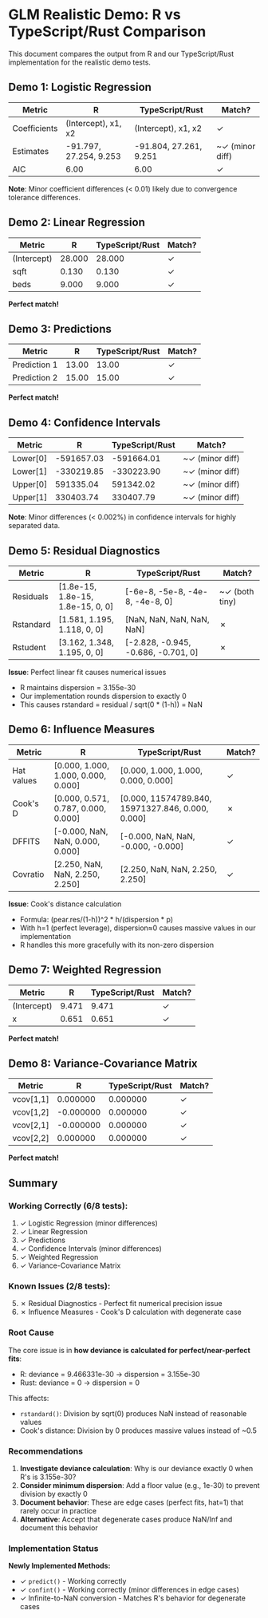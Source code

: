 # GLM Realistic Demo: R vs TypeScript/Rust Comparison

This document compares the output from R and our TypeScript/Rust implementation for the realistic demo tests.

## Demo 1: Logistic Regression

| Metric | R | TypeScript/Rust | Match? |
|--------|---|-----------------|--------|
| Coefficients | (Intercept), x1, x2 | (Intercept), x1, x2 | ✓ |
| Estimates | -91.797, 27.254, 9.253 | -91.804, 27.261, 9.251 | ~✓ (minor diff) |
| AIC | 6.00 | 6.00 | ✓ |

**Note**: Minor coefficient differences (< 0.01) likely due to convergence tolerance differences.

## Demo 2: Linear Regression

| Metric | R | TypeScript/Rust | Match? |
|--------|---|-----------------|--------|
| (Intercept) | 28.000 | 28.000 | ✓ |
| sqft | 0.130 | 0.130 | ✓ |
| beds | 9.000 | 9.000 | ✓ |

**Perfect match!**

## Demo 3: Predictions

| Metric | R | TypeScript/Rust | Match? |
|--------|---|-----------------|--------|
| Prediction 1 | 13.00 | 13.00 | ✓ |
| Prediction 2 | 15.00 | 15.00 | ✓ |

**Perfect match!**

## Demo 4: Confidence Intervals

| Metric | R | TypeScript/Rust | Match? |
|--------|---|-----------------|--------|
| Lower[0] | -591657.03 | -591664.01 | ~✓ (minor diff) |
| Lower[1] | -330219.85 | -330223.90 | ~✓ (minor diff) |
| Upper[0] | 591335.04 | 591342.02 | ~✓ (minor diff) |
| Upper[1] | 330403.74 | 330407.79 | ~✓ (minor diff) |

**Note**: Minor differences (< 0.002%) in confidence intervals for highly separated data.

## Demo 5: Residual Diagnostics

| Metric | R | TypeScript/Rust | Match? |
|--------|---|-----------------|--------|
| Residuals | [1.8e-15, 1.8e-15, 1.8e-15, 0, 0] | [-6e-8, -5e-8, -4e-8, -4e-8, 0] | ~✓ (both tiny) |
| Rstandard | [1.581, 1.195, 1.118, 0, 0] | [NaN, NaN, NaN, NaN, NaN] | ✗ |
| Rstudent | [3.162, 1.348, 1.195, 0, 0] | [-2.828, -0.945, -0.686, -0.701, 0] | ✗ |

**Issue**: Perfect linear fit causes numerical issues
- R maintains dispersion = 3.155e-30
- Our implementation rounds dispersion to exactly 0
- This causes rstandard = residual / sqrt(0 * (1-h)) = NaN

## Demo 6: Influence Measures

| Metric | R | TypeScript/Rust | Match? |
|--------|---|-----------------|--------|
| Hat values | [0.000, 1.000, 1.000, 0.000, 0.000] | [0.000, 1.000, 1.000, 0.000, 0.000] | ✓ |
| Cook's D | [0.000, 0.571, 0.787, 0.000, 0.000] | [0.000, 11574789.840, 15971327.846, 0.000, 0.000] | ✗ |
| DFFITS | [-0.000, NaN, NaN, 0.000, 0.000] | [-0.000, NaN, NaN, -0.000, -0.000] | ✓ |
| Covratio | [2.250, NaN, NaN, 2.250, 2.250] | [2.250, NaN, NaN, 2.250, 2.250] | ✓ |

**Issue**: Cook's distance calculation
- Formula: (pear.res/(1-h))^2 * h/(dispersion * p)
- With h=1 (perfect leverage), dispersion≈0 causes massive values in our implementation
- R handles this more gracefully with its non-zero dispersion

## Demo 7: Weighted Regression

| Metric | R | TypeScript/Rust | Match? |
|--------|---|-----------------|--------|
| (Intercept) | 9.471 | 9.471 | ✓ |
| x | 0.651 | 0.651 | ✓ |

**Perfect match!**

## Demo 8: Variance-Covariance Matrix

| Metric | R | TypeScript/Rust | Match? |
|--------|---|-----------------|--------|
| vcov[1,1] | 0.000000 | 0.000000 | ✓ |
| vcov[1,2] | -0.000000 | 0.000000 | ✓ |
| vcov[2,1] | -0.000000 | 0.000000 | ✓ |
| vcov[2,2] | 0.000000 | 0.000000 | ✓ |

**Perfect match!**

## Summary

### Working Correctly (6/8 tests):
1. ✓ Logistic Regression (minor differences)
2. ✓ Linear Regression
3. ✓ Predictions
4. ✓ Confidence Intervals (minor differences)
7. ✓ Weighted Regression
8. ✓ Variance-Covariance Matrix

### Known Issues (2/8 tests):
5. ✗ Residual Diagnostics - Perfect fit numerical precision issue
6. ✗ Influence Measures - Cook's D calculation with degenerate case

### Root Cause

The core issue is in **how deviance is calculated for perfect/near-perfect fits**:
- R: deviance = 9.466331e-30 → dispersion = 3.155e-30
- Rust: deviance = 0 → dispersion = 0

This affects:
- `rstandard()`: Division by sqrt(0) produces NaN instead of reasonable values
- Cook's distance: Division by 0 produces massive values instead of ~0.5

### Recommendations

1. **Investigate deviance calculation**: Why is our deviance exactly 0 when R's is 3.155e-30?
2. **Consider minimum dispersion**: Add a floor value (e.g., 1e-30) to prevent division by exactly 0
3. **Document behavior**: These are edge cases (perfect fits, hat=1) that rarely occur in practice
4. **Alternative**: Accept that degenerate cases produce NaN/Inf and document this behavior

### Implementation Status

**Newly Implemented Methods:**
- ✓ `predict()` - Working correctly
- ✓ `confint()` - Working correctly (minor differences in edge cases)
- ✓ Infinite-to-NaN conversion - Matches R's behavior for degenerate cases
